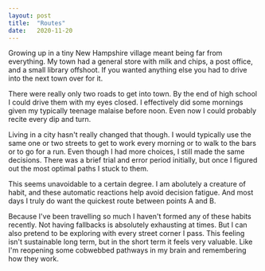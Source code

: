 ```yaml
---
layout: post
title:  "Routes"
date:   2020-11-20
---
```

Growing up in a tiny New Hampshire village meant being far from everything. My town had a general store with milk and chips, a post office, and a small library offshoot. If you wanted anything else you had to drive into the next town over for it. 

There were really only two roads to get into town. By the end of high school I could drive them with my eyes closed. I effectively did some mornings given my typically teenage malaise before noon. Even now I could probably recite every dip and turn.

Living in a city hasn't really changed that though. I would typically use the same one or two streets to get to work every morning or to walk to the bars or to go for a run. Even though I had more choices, I still made the same decisions. There was a brief trial and error period initially, but once I figured out the most optimal paths I stuck to them. 

This seems unavoidable to a certain degree. I am abolutely a creature of habit, and these automatic reactions help avoid decision fatigue. And most days I truly do want the quickest route between points A and B. 

Because I've been travelling so much I haven't formed any of these habits recently. Not having fallbacks is absolutely exhausting at times. But I can also pretend to be exploring with every street corner I pass. This feeling isn't sustainable long term, but in the short term it feels very valuable. Like I'm reopening some cobwebbed pathways in my brain and remembering how they work. 